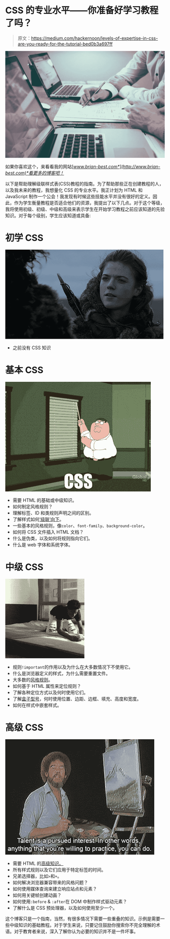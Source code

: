 # CSS 的专业水平——你准备好学习教程了吗？

> 原文：<https://medium.com/hackernoon/levels-of-expertise-in-css-are-you-ready-for-the-tutorial-bed0b3a697ff>

![](img/4d2e3201476012f2e332661cdf48df06.png)

如果你喜欢这个，来看看我的网站[*www.brian-best.com*](http://www.brian-best.com)*看更多的博客吧！*

以下是帮助理解级联样式表(CSS)教程的指南。为了帮助那些正在创建教程的人，以及我未来的教程，我想量化 CSS 的专业水平。我正计划为 HTML 和 JavaScript 制作一个公会！我发现有时候这些技能水平并没有很好的定义。因此，作为学生衡量教程是否适合他们的资源，我提出了以下几点。对于这个等级，我将使用初级、初级、中级和高级来表示学生在开始学习教程之前应该知道的先验知识。对于每个级别，学生应该知道或具备:

# 初学 CSS

![](img/a1ad1052777f2ee82f27d4b7cf29e162.png)

*   之前没有 CSS 知识

# 基本 CSS

![](img/c9d619c9a0cc6d5e8009e9f7a58f8725.png)

*   需要 HTML 的基础或中级知识。
*   如何制定风格规则？
*   理解标签、ID 和类规则声明之间的区别。
*   了解样式如何[‘级联’向下](https://developer.mozilla.org/en-US/docs/Learn/CSS/Introduction_to_CSS/How_CSS_works)。
*   一些基本的风格规则，像`color`、`font-family`、`background-color`。
*   如何将 CSS 文件插入 HTML 文档？
*   什么是伪类，以及如何将规则指向它们。
*   什么是 web 字体和系统字体。

# 中级 CSS

![](img/b4477791496b68a23e24439513c8dcfd.png)

*   规则`!important`的作用以及为什么在大多数情况下不使用它。
*   什么是浏览器定义的样式，为什么需要重置文件。
*   大多数的[风格规则](https://developer.mozilla.org/en-US/docs/Web/CSS/Reference)。
*   如何基于 HTML 属性来定位规则？
*   了解各种定位方式以及何时使用它们。
*   了解[盒子型号](https://css-tricks.com/the-css-box-model/)，何时使用位置、边距、边框、填充、高度和宽度。
*   如何在样式中嵌套样式。

# 高级 CSS

![](img/8f296859ecf713894caf87604b395154.png)

*   需要 HTML 的[高级知识。](https://brian-best.com/2017/10/23/levels-of-expertise-in-html/)
*   所有样式规则以及它们应用于特定标签的时间。
*   兄弟选择器，比如`>`和`+`。
*   如何解决浏览器兼容带来的风格问题？
*   如何使用媒体查询来建立响应站点和元素？
*   如何用关键帧创建动画？
*   如何使用`:before` & `:after`在 DOM 中制作样式驱动元素？
*   了解什么是 CSS 预处理器，以及如何使用至少一个。

这个博客只是一个指南，当然，有很多情况下需要一些重叠的知识。示例是需要一些中级知识的基础教程。对于学生来说，只要记住鼓励你搜索你不完全理解的术语。对于教育者来说，深入了解你认为必要的知识并不是一件坏事。